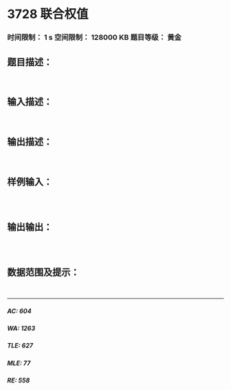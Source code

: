 # 3728 联合权值   
### 时间限制： 1 s     空间限制： 128000 KB     题目等级： 黄金  
## 题目描述：  

<pre>

</pre>
  
  
## 输入描述：  

<pre>

</pre>
  
  
## 输出描述：  

<pre>

</pre>
  
  
## 样例输入：  

<pre><code>

</code></pre>
  
  
## 输出输出：  

<pre><code>

</code></pre>
  
  
## 数据范围及提示：  

<pre>

</pre>
  
  
***  

##### AC: 604  
##### WA: 1263  
##### TLE: 627  
##### MLE: 77  
##### RE: 558  
